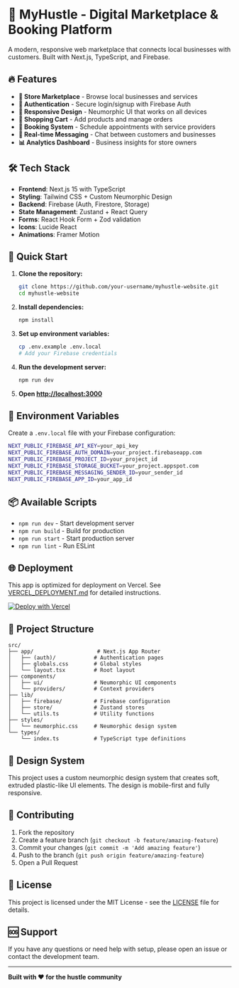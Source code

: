 # 🚀 MyHustle - Digital Marketplace & Booking Platform

A modern, responsive web marketplace that connects local businesses with customers. Built with Next.js, TypeScript, and Firebase.

## 🔥 Features

- **🏪 Store Marketplace** - Browse local businesses and services
- **🔐 Authentication** - Secure login/signup with Firebase Auth
- **📱 Responsive Design** - Neumorphic UI that works on all devices
- **🛒 Shopping Cart** - Add products and manage orders
- **📅 Booking System** - Schedule appointments with service providers
- **💬 Real-time Messaging** - Chat between customers and businesses
- **📊 Analytics Dashboard** - Business insights for store owners

## 🛠️ Tech Stack

- **Frontend**: Next.js 15 with TypeScript
- **Styling**: Tailwind CSS + Custom Neumorphic Design
- **Backend**: Firebase (Auth, Firestore, Storage)
- **State Management**: Zustand + React Query
- **Forms**: React Hook Form + Zod validation
- **Icons**: Lucide React
- **Animations**: Framer Motion

## 🚀 Quick Start

1. **Clone the repository:**
   ```bash
   git clone https://github.com/your-username/myhustle-website.git
   cd myhustle-website
   ```

2. **Install dependencies:**
   ```bash
   npm install
   ```

3. **Set up environment variables:**
   ```bash
   cp .env.example .env.local
   # Add your Firebase credentials
   ```

4. **Run the development server:**
   ```bash
   npm run dev
   ```

5. **Open [http://localhost:3000](http://localhost:3000)**

## 🔧 Environment Variables

Create a `.env.local` file with your Firebase configuration:

```bash
NEXT_PUBLIC_FIREBASE_API_KEY=your_api_key
NEXT_PUBLIC_FIREBASE_AUTH_DOMAIN=your_project.firebaseapp.com
NEXT_PUBLIC_FIREBASE_PROJECT_ID=your_project_id
NEXT_PUBLIC_FIREBASE_STORAGE_BUCKET=your_project.appspot.com
NEXT_PUBLIC_FIREBASE_MESSAGING_SENDER_ID=your_sender_id
NEXT_PUBLIC_FIREBASE_APP_ID=your_app_id
```

## 📦 Available Scripts

- `npm run dev` - Start development server
- `npm run build` - Build for production
- `npm run start` - Start production server
- `npm run lint` - Run ESLint

## 🌐 Deployment

This app is optimized for deployment on Vercel. See [VERCEL_DEPLOYMENT.md](./VERCEL_DEPLOYMENT.md) for detailed instructions.

[![Deploy with Vercel](https://vercel.com/button)](https://vercel.com/new/clone?repository-url=https://github.com/your-username/myhustle-website)

## 📁 Project Structure

```
src/
├── app/                    # Next.js App Router
│   ├── (auth)/            # Authentication pages
│   ├── globals.css        # Global styles
│   └── layout.tsx         # Root layout
├── components/
│   ├── ui/                # Neumorphic UI components
│   └── providers/         # Context providers
├── lib/
│   ├── firebase/          # Firebase configuration
│   ├── store/             # Zustand stores
│   └── utils.ts           # Utility functions
├── styles/
│   └── neumorphic.css     # Neumorphic design system
└── types/
    └── index.ts           # TypeScript type definitions
```

## 🎨 Design System

This project uses a custom neumorphic design system that creates soft, extruded plastic-like UI elements. The design is mobile-first and fully responsive.

## 🤝 Contributing

1. Fork the repository
2. Create a feature branch (`git checkout -b feature/amazing-feature`)
3. Commit your changes (`git commit -m 'Add amazing feature'`)
4. Push to the branch (`git push origin feature/amazing-feature`)
5. Open a Pull Request

## 📄 License

This project is licensed under the MIT License - see the [LICENSE](LICENSE) file for details.

## 🆘 Support

If you have any questions or need help with setup, please open an issue or contact the development team.

---

**Built with ❤️ for the hustle community**
